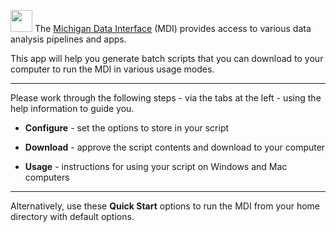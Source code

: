 <img 
    src="logo/portal_blur.png" 
    height="35px" 
    style="animation: rotatePortal 1s 1 linear;" 
/> 
The 
<a href="https://midataint.github.io/" target="_mdi_docs">Michigan Data Interface</a> (MDI)
provides access to various data analysis pipelines and apps.

This app will help you generate batch scripts that you can download to your 
computer to run the MDI in various usage modes. 

---

Please work through the following steps - via the tabs at the left - 
using the help information to guide you.

- **Configure** - set the options to store in your script  

- **Download**  - approve the script contents and download to your computer  

- **Usage**     - instructions for using your script on Windows and Mac computers 

---

Alternatively, use these **Quick Start** options to run the MDI 
from your home directory with default options.
